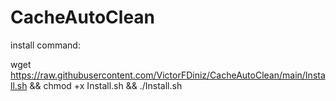# CacheAutoClean

install command:

 wget https://raw.githubusercontent.com/VictorFDiniz/CacheAutoClean/main/Install.sh && chmod +x Install.sh && ./Install.sh 
